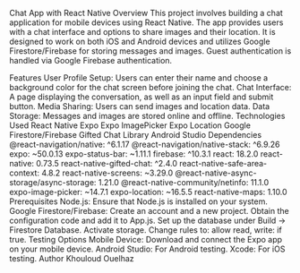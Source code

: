 Chat App with React Native
Overview
This project involves building a chat application for mobile devices using React Native. The app provides users with a chat interface and options to share images and their location. It is designed to work on both iOS and Android devices and utilizes Google Firestore/Firebase for storing messages and images. Guest authentication is handled via Google Firebase authentication.

Features
User Profile Setup: Users can enter their name and choose a background color for the chat screen before joining the chat.
Chat Interface: A page displaying the conversation, as well as an input field and submit button.
Media Sharing: Users can send images and location data.
Data Storage: Messages and images are stored online and offline.
Technologies Used
React Native
Expo
Expo ImagePicker
Expo Location
Google Firestore/Firebase
Gifted Chat Library
Android Studio
Dependencies
@react-navigation/native: ^6.1.17
@react-navigation/native-stack: ^6.9.26
expo: ~50.0.13
expo-status-bar: ~1.11.1
firebase: ^10.3.1
react: 18.2.0
react-native: 0.73.5
react-native-gifted-chat: ^2.4.0
react-native-safe-area-context: 4.8.2
react-native-screens: ~3.29.0
@react-native-async-storage/async-storage: 1.21.0
@react-native-community/netinfo: 11.1.0
expo-image-picker: ~14.7.1
expo-location: ~16.5.5
react-native-maps: 1.10.0
Prerequisites
Node.js: Ensure that Node.js is installed on your system.
Google Firestore/Firebase:
Create an account and a new project.
Obtain the configuration code and add it to App.js.
Set up the database under Build → Firestore Database.
Activate storage.
Change rules to: allow read, write: if true.
Testing Options
Mobile Device: Download and connect the Expo app on your mobile device.
Android Studio: For Android testing.
Xcode: For iOS testing.
Author
Khouloud Ouelhaz